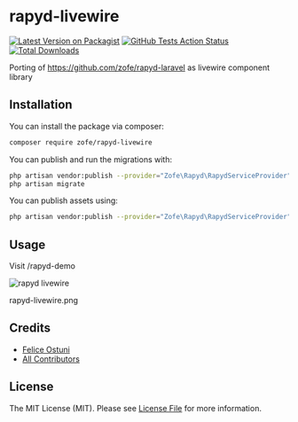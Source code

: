 # rapyd-livewire

[![Latest Version on Packagist](https://img.shields.io/packagist/v/zofe/rapyd-livewire.svg?style=flat-square)](https://packagist.org/packages/zofe/rapyd-livewire)
[![GitHub Tests Action Status](https://img.shields.io/github/workflow/status/zofe/rapyd-livewire/Tests?label=Tests)](https://github.com/zofe/rapyd-livewire/actions?query=workflow%3ATests+branch%3Amaster)
[![Total Downloads](https://img.shields.io/packagist/dt/zofe/rapyd-livewire.svg?style=flat-square)](https://packagist.org/packages/zofe/rapyd-livewire)


Porting of https://github.com/zofe/rapyd-laravel as livewire component library


## Installation

You can install the package via composer:

```bash
composer require zofe/rapyd-livewire
```

You can publish and run the migrations with:

```bash
php artisan vendor:publish --provider="Zofe\Rapyd\RapydServiceProvider" --tag="migrations"
php artisan migrate
```

You can publish assets using:
```bash
php artisan vendor:publish --provider="Zofe\Rapyd\RapydServiceProvider" --tag="public"
```


## Usage

Visit /rapyd-demo

![rapyd livewire](https://raw.github.com/zofe/rapyd-livewire/master/public/rapyd-livewire.png)

rapyd-livewire.png

## Credits

- [Felice Ostuni](https://github.com/zofe)
- [All Contributors](../../contributors)

## License

The MIT License (MIT). Please see [License File](LICENSE.md) for more information.
